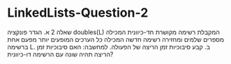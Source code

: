 # LinkedLists-Question-2


שאלה 2
א.	הגדר פונקציה doubles(L)  המקבלת רשימה מקושרת חד-כיוונית המכילה מספרים שלמים ומחזירה  רשימה חדשה המכילה כל הערכים המופעים יותר מפעם אחת ברשימה L.
ב.	קבע סיבוכיות זמן הריצה של הפעולה.
למחשבה: האם סיבוכיות זמן הריצה תהיה שונה עם הרשימה דו-כיוונית?

